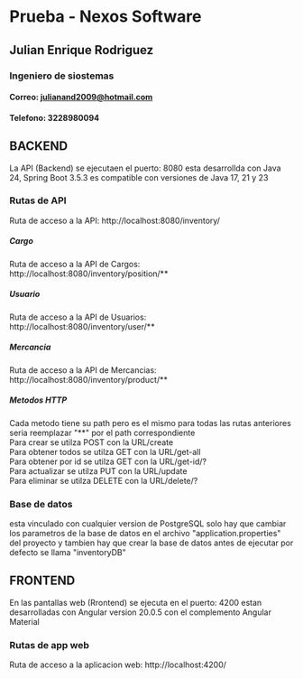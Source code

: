 # Prueba - Nexos Software

## Julian Enrique Rodriguez
### Ingeniero de siostemas
#### Correo: julianand2009@hotmail.com
#### Telefono: 3228980094

## BACKEND

La API (Backend) se ejecutaen el puerto: 8080
esta desarrollda con Java 24, Spring Boot 3.5.3
es compatible con versiones de Java 17, 21 y 23

### Rutas de API
Ruta de acceso a la API: http://localhost:8080/inventory/
##### Cargo
Ruta de acceso a la API de Cargos: http://localhost:8080/inventory/position/**
##### Usuario
Ruta de acceso a la API de Usuarios: http://localhost:8080/inventory/user/**
##### Mercancia
Ruta de acceso a la API de Mercancias: http://localhost:8080/inventory/product/**

##### Metodos HTTP
Cada metodo tiene su path pero es el mismo para todas las rutas anteriores seria reemplazar "**" por el path correspondiente </br> 
Para crear se utilza POST con la URL/create </br>
Para obtener todos se utilza GET con la URL/get-all </br>
Para obtener por id se utilza GET con la URL/get-id/? </br>
Para actualizar se utilza PUT con la URL/update </br>
Para eliminar se utilza DELETE con la URL/delete/? </br>

### Base de datos
esta vinculado con cualquier version de PostgreSQL solo hay que cambiar los parametros de la base de datos en el archivo "application.properties" del proyecto 
y tambien hay que crear la base de datos antes de ejecutar por defecto se llama "inventoryDB"


## FRONTEND

En las pantallas web (Rrontend) se ejecuta en el puerto: 4200
estan desarrolladas con Angular version 20.0.5 con el complemento Angular Material

### Rutas de app web
Ruta de acceso a la aplicacion web: http://localhost:4200/
